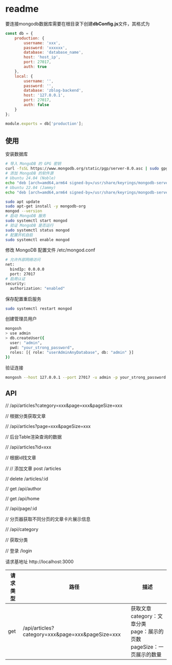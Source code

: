 # readme

要连接mongodb数据库需要在根目录下创建**dbConfig.js**文件，其格式为

```javascript
const db = {
    production: {
        username: 'xxx',
        password: 'xxxxxx',
        database: 'database_name',
        host: 'host_ip',
        port: 27017,
        auth: true
    },
    local: {
        username: '',
        password: '',
        database: 'zblog-backend',
        host: '127.0.0.1',
        port: 27017,
        auth: false
    }
};

module.exports = db['production'];
```

## 使用

安装数据库

```bash
# 导入 MongoDB 的 GPG 密钥
curl -fsSL https://www.mongodb.org/static/pgp/server-8.0.asc | sudo gpg --dearmor -o /usr/share/keyrings/mongodb-server-8.0.gpg
# 添加 MongoDB 的软件源
# Ubuntu 24.04 (Noble)
echo "deb [arch=amd64,arm64 signed-by=/usr/share/keyrings/mongodb-server-8.0.gpg] https://repo.mongodb.org/apt/ubuntu noble/mongodb-org/8.0 multiverse" | sudo tee /etc/apt/sources.list.d/mongodb-org-8.0.list
# Ubuntu 22.04 (Jammy)
echo "deb [arch=amd64,arm64 signed-by=/usr/share/keyrings/mongodb-server-8.0.gpg] https://repo.mongodb.org/apt/ubuntu jammy/mongodb-org/8.0 multiverse" | sudo tee /etc/apt/sources.list.d/mongodb-org-8.0.list

sudo apt update
sudo apt-get install -y mongodb-org
mongod --version
# 启动 MongoDB 服务
sudo systemctl start mongod
# 验证 MongoDB 是否运行
sudo systemctl status mongod
# 配置开机自启
sudo systemctl enable mongod
```

修改 MongoDB 配置文件 /etc/mongod.conf

```bash
# 允许外部网络访问
net:
  bindIp: 0.0.0.0
  port: 27017
# 启用认证
security:
  authorization: "enabled"
```

保存配置重启服务

```bash
sudo systemctl restart mongod
```

创建管理员用户

```bash
mongosh
> use admin
> db.createUser({
  user: "admin",
  pwd: "your_strong_password",
  roles: [{ role: "userAdminAnyDatabase", db: "admin" }]
})
```

验证连接

```bash
mongosh --host 127.0.0.1 --port 27017 -u admin -p your_strong_password
```

## API

// /api/articles?category=xxx&page=xxx&pageSize=xxx

// 根据分类获取文章

// /api/articles?page=xxx&pageSize=xxx

// 后台Table渲染查询的数据

// /api/articles?id=xxx

// 根据id找文章

// // 添加文章 post /articles

// delete /articles/:id

// get /api/author

// get  /api/home

// /api/page/:id

// 分页器获取不同分页的文章卡片展示信息

// /api/category

// 获取分类

// 登录 /login

请求基地址 http://localhost:3000

| 请求类型 | 路径                                             | 描述                                                                                 |
| -------- | ------------------------------------------------ | ------------------------------------------------------------------------------------ |
| get      | /api/articles?category=xxx&page=xxx&pageSize=xxx | 获取文章<br />category：文章分类<br />page：展示的页数<br />pageSize：一页展示的数量 |

